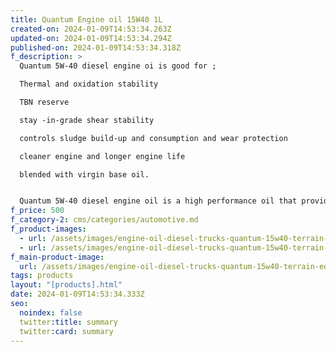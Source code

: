 ```yaml
---
title: Quantum Engine oil 15W40 1L
created-on: 2024-01-09T14:53:34.263Z
updated-on: 2024-01-09T14:53:34.294Z
published-on: 2024-01-09T14:53:34.318Z
f_description: >
  Quantum 5W-40 diesel engine oi is good for ;

  Thermal and oxidation stability

  TBN reserve

  stay -in-grade shear stability

  controls sludge build-up and consumption and wear protection

  cleaner engine and longer engine life

  blended with virgin base oil.


  Quantum 5W-40 diesel engine oil is a high performance oil that provides proven protection of diesel engines operating in on and off-highway severe service applications. it is recommended for use in a wide rang of heavy duty applications and operating environment such as mining, trucking, construction, quarrying and agricultural industries.
f_price: 500
f_category-2: cms/categories/automotive.md
f_product-images:
  - url: /assets/images/engine-oil-diesel-trucks-quantum-15w40-terrain-1-equipment-ghana.webp
  - url: /assets/images/engine-oil-diesel-trucks-quantum-15w40-terrain-equipment-ghana.webp
f_main-product-image:
  url: /assets/images/engine-oil-diesel-trucks-quantum-15w40-terrain-equipment-ghana.webp
tags: products
layout: "[products].html"
date: 2024-01-09T14:53:34.333Z
seo:
  noindex: false
  twitter:title: summary
  twitter:card: summary
---
```

